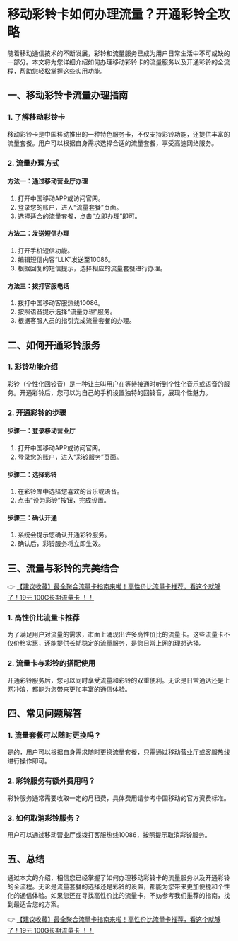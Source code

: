 # 移动彩铃卡如何办理流量？开通彩铃全攻略

随着移动通信技术的不断发展，彩铃和流量服务已成为用户日常生活中不可或缺的一部分。本文将为您详细介绍如何办理移动彩铃卡的流量服务以及开通彩铃的全流程，帮助您轻松掌握这些实用功能。

## 一、移动彩铃卡流量办理指南

### 1. 了解移动彩铃卡
移动彩铃卡是中国移动推出的一种特色服务卡，不仅支持彩铃功能，还提供丰富的流量套餐。用户可以根据自身需求选择合适的流量套餐，享受高速网络服务。

### 2. 流量办理方式
#### 方法一：通过移动营业厅办理
1. 打开中国移动APP或访问官网。
2. 登录您的账户，进入“流量套餐”页面。
3. 选择适合的流量套餐，点击“立即办理”即可。

#### 方法二：发送短信办理
1. 打开手机短信功能。
2. 编辑短信内容“LLK”发送至10086。
3. 根据回复的短信提示，选择相应的流量套餐进行办理。

#### 方法三：拨打客服电话
1. 拨打中国移动客服热线10086。
2. 按照语音提示选择“流量办理”服务。
3. 根据客服人员的指引完成流量套餐的办理。

## 二、如何开通彩铃服务

### 1. 彩铃功能介绍
彩铃（个性化回铃音）是一种让主叫用户在等待接通时听到个性化音乐或语音的服务。开通彩铃后，您可以为自己的手机设置独特的回铃音，展现个性魅力。

### 2. 开通彩铃的步骤
#### 步骤一：登录移动营业厅
1. 打开中国移动APP或访问官网。
2. 登录您的账户，进入“彩铃服务”页面。

#### 步骤二：选择彩铃
1. 在彩铃库中选择您喜欢的音乐或语音。
2. 点击“设为彩铃”按钮，完成设置。

#### 步骤三：确认开通
1. 系统会提示您确认开通彩铃服务。
2. 确认后，彩铃服务将立即生效。

## 三、流量与彩铃的完美结合

👉 [【建议收藏】最全聚合流量卡指南来啦！高性价比流量卡推荐，看这个就够了！19元 100G长期流量卡 ！！](https://bit.ly/Liuliangka)

### 1. 高性价比流量卡推荐
为了满足用户对流量的需求，市面上涌现出许多高性价比的流量卡。这些流量卡不仅价格实惠，还能提供长期稳定的流量服务，是您日常上网的理想选择。

### 2. 流量卡与彩铃的搭配使用
开通彩铃服务后，您可以同时享受流量和彩铃的双重便利。无论是日常通话还是上网冲浪，都能为您带来更加丰富的通信体验。

## 四、常见问题解答

### 1. 流量套餐可以随时更换吗？
是的，用户可以根据自身需求随时更换流量套餐，只需通过移动营业厅或客服热线进行操作即可。

### 2. 彩铃服务有额外费用吗？
彩铃服务通常需要收取一定的月租费，具体费用请参考中国移动的官方资费标准。

### 3. 如何取消彩铃服务？
用户可以通过移动营业厅或拨打客服热线10086，按照提示取消彩铃服务。

## 五、总结

通过本文的介绍，相信您已经掌握了如何办理移动彩铃卡的流量服务以及开通彩铃的全流程。无论是流量套餐的选择还是彩铃的设置，都能为您带来更加便捷和个性化的通信体验。如果您还在寻找高性价比的流量卡，不妨参考我们推荐的指南，找到最适合您的方案。

👉 [【建议收藏】最全聚合流量卡指南来啦！高性价比流量卡推荐，看这个就够了！19元 100G长期流量卡 ！！](https://bit.ly/Liuliangka)
